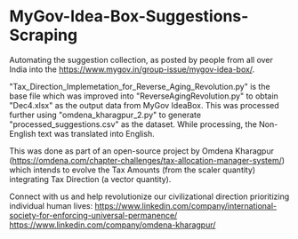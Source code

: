 # MyGov-Idea-Box-Suggestions-Scraping

Automating the suggestion collection, as posted by people from all over India into the https://www.mygov.in/group-issue/mygov-idea-box/.


"Tax_Direction_Implemetation_for_Reverse_Aging_Revolution.py" is the base file which was improved into "ReverseAgingRevolution.py" to obtain "Dec4.xlsx" as the output data from MyGov IdeaBox. This was processed further using "omdena_kharagpur_2.py" to generate "processed_suggestions.csv" as the dataset. While processing, the Non-English text was translated into English.


This was done as part of an open-source project by Omdena Kharagpur (https://omdena.com/chapter-challenges/tax-allocation-manager-system/) which intends to evolve the Tax Amounts (from the scaler quantity) integrating Tax Direction (a vector quantity).


Connect with us and help revolutionize our civilizational direction prioritizing individual human lives:
https://www.linkedin.com/company/international-society-for-enforcing-universal-permanence/
https://www.linkedin.com/company/omdena-kharagpur/
